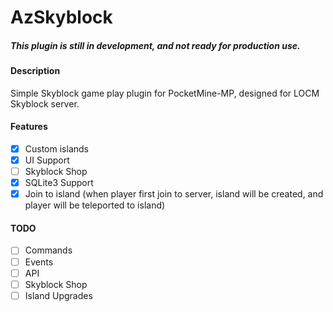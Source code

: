# AzSkyblock 

##### This plugin is still in development, and not ready for production use.

#### Description
Simple Skyblock game play plugin for PocketMine-MP, designed for LOCM Skyblock server.

#### Features
- [x] Custom islands
- [x] UI Support
- [ ] Skyblock Shop
- [x] SQLite3 Support
- [x] Join to island (when player first join to server, island will be created, and player will be teleported to island)
#### TODO
- [ ] Commands
- [ ] Events
- [ ] API
- [ ] Skyblock Shop
- [ ] Island Upgrades